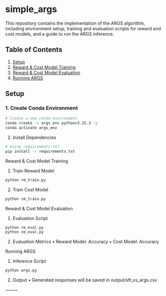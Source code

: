 # simple_args

This repository contains the implementation of the ARGS algorithm, including environment setup, training and evaluation scripts for reward and cost models, and a guide to run the ARGS inference.

## Table of Contents

1. [Setup](#setup)
2. [Reward & Cost Model Training](#reward--cost-model-training)
3. [Reward & Cost Model Evaluation](#reward--cost-model-evaluation)
4. [Running ARGS](#running-args)

## Setup

### 1. Create Conda Environment

```bash
# Create a new conda environment
conda create -n args_env python=3.15.3 -y
conda activate args_env
```

2. Install Dependencies

```bash
# Using requirements.txt
pip install -r requirements.txt
```



Reward & Cost Model Training

1. Train Reward Model

```bash
python rm_train.py 
```

2. Train Cost Model

```bash
python cm_train.py
```

Reward & Cost Model Evaluation

1. Evaluation Script

```bash
python rm_eval.py
python cm_eval.py
```

2. Evaluation Metrics
	•	Reward Model: Accuracy
	•	Cost Model: Accuracy

Running ARGS

1. Inference Script

```bash
python args.py
```

2. Output
	•	Generated responses will be saved in output/sft_vs_args.csv

⸻


